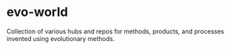 # evo-world
Collection of various hubs and repos for methods, products, and processes invented using evolutionary methods.
